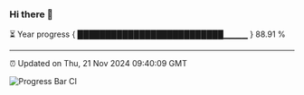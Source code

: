 ### Hi there 👋

⏳ Year progress { ██████████████████████████▁▁▁▁ } 88.91 %

---

⏰ Updated on Thu, 21 Nov 2024 09:40:09 GMT

![Progress Bar CI](https://github.com/IshwaranRudhara/GIT-ACTION/workflows/Progress%20Bar%20CI/badge.svg)

